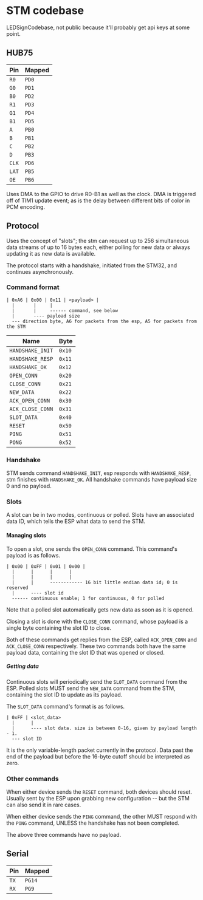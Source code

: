 # STM codebase

LEDSignCodebase, not public because it'll probably get api keys at some point.

## HUB75

| Pin   | Mapped |
| ----- | ------ |
| `R0`  | `PD0`  |
| `G0`  | `PD1`  |
| `B0`  | `PD2`  |
| `R1`  | `PD3`  |
| `G1`  | `PD4`  |
| `B1`  | `PD5`  |
| `A`   | `PB0`  |
| `B`   | `PB1`  |
| `C`   | `PB2`  |
| `D`   | `PB3`  |
| `CLK` | `PD6`  |
| `LAT` | `PB5`  |
| `OE`  | `PB6`  |

Uses DMA to the GPIO to drive R0-B1 as well as the clock.
DMA is triggered off of TIM1 update event; as is the delay between different bits of color in PCM encoding.

## Protocol

Uses the concept of "slots"; the stm can request up to 256 simultaneous data streams of up to 16 bytes each, either polling for new data or always updating it as new data is available.

The protocol starts with a handshake, initiated from the STM32, and continues asynchronously.

### Command format

```
| 0xA6 | 0x00 | 0x11 | <payload> |
  |       |     |
  |       |     ------ command, see below
  |       ---- payload size
  --- direction byte, A6 for packets from the esp, A5 for packets from the STM
```

| Name | Byte |
| ---- | ---- |
| `HANDSHAKE_INIT` | `0x10` |
| `HANDSHAKE_RESP` | `0x11` |
| `HANDSHAKE_OK` | `0x12` |
| `OPEN_CONN` | `0x20` |
| `CLOSE_CONN` | `0x21` |
| `NEW_DATA` | `0x22` |
| `ACK_OPEN_CONN` | `0x30` |
| `ACK_CLOSE_CONN` | `0x31` |
| `SLOT_DATA` | `0x40` |
| `RESET` | `0x50` |
| `PING` | `0x51` |
| `PONG` | `0x52` |

### Handshake

STM sends command `HANDSHAKE_INIT`, esp responds with `HANDSHAKE_RESP`, stm finishes with `HANDSHAKE_OK`. All handshake commands have payload size 0 and no payload.

### Slots

A slot can be in two modes, continuous or polled. Slots have an associated data ID, which tells the ESP what data to send the STM.

#### Managing slots

To open a slot, one sends the `OPEN_CONN` command. This command's payload is as follows.

```
| 0x00 | 0xFF | 0x01 | 0x00 |
  |      |      |      |
  |      |      |      |
  |      |      ------------ 16 bit little endian data id; 0 is reserved
  |      ---- slot id
  ------ continuous enable; 1 for continuous, 0 for polled
```

Note that a polled slot automatically gets new data as soon as it is opened.

Closing a slot is done with the `CLOSE_CONN` command, whose payload is a single byte containing the slot ID to close.

Both of these commands get replies from the ESP, called `ACK_OPEN_CONN` and `ACK_CLOSE_CONN` respectively.
These two commands both have the same payload data, containing the slot ID that was opened or closed.

##### Getting data

Continuous slots will periodically send the `SLOT_DATA` command from the ESP.
Polled slots MUST send the `NEW_DATA` command from the STM, containing the slot ID to update as its payload.

The `SLOT_DATA` command's format is as follows.

```
| 0xFF | <slot_data>
  |      |
  |      ---- slot data. size is between 0-16, given by payload length - 1.
  --- slot ID
```

It is the only variable-length packet currently in the protocol. Data past the end of the payload but before the 16-byte cutoff should be interpreted as zero.

### Other commands

When either device sends the `RESET` command, both devices should reset. Usually sent by the ESP upon grabbing new configuration -- but the STM can also send it in rare cases.

When either device sends the `PING` command, the other MUST respond with the `PONG` command, UNLESS the handshake has not been completed.

The above three commands have no payload.

## Serial

| Pin  | Mapped |
| ---- | ------ |
| `TX` | `PG14`  |
| `RX` | `PG9`  |
